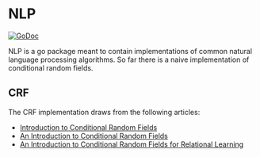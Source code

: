 # NLP

[![GoDoc](https://godoc.org/github.com/chriscasola/nlp?status.svg)](https://godoc.org/github.com/chriscasola/nlp)

NLP is a go package meant to contain implementations of common natural language processing algorithms. So far there
is a naive implementation of conditional random fields.

## CRF

The CRF implementation draws from the following articles:

* [Introduction to Conditional Random Fields](http://blog.echen.me/2012/01/03/introduction-to-conditional-random-fields/)
* [An Introduction to Conditional Random Fields](http://homepages.inf.ed.ac.uk/csutton/publications/crftutv2.pdf)
* [An Introduction to Conditional Random Fields for Relational Learning](https://people.cs.umass.edu/~mccallum/papers/crf-tutorial.pdf)
